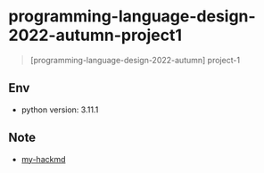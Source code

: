 # programming-language-design-2022-autumn-project1

> [programming-language-design-2022-autumn] project-1

## Env

- python version: 3.11.1

## Note

- [my-hackmd](https://hackmd.io/@wasabi-neko/H1Ms1qlOi)
